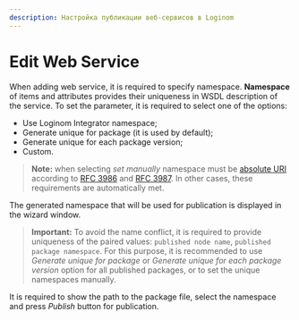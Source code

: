 ```yaml
---
description: Настройка публикации веб-сервисов в Loginom
---
```

# Edit Web Service
When adding web service, it is required to specify namespace.
**Namespace** of items and attributes provides their uniqueness in WSDL description of the service. To set the parameter, it is required to select one of the options:
* Use Loginom Integrator namespace;
* Generate unique for package (it is used by default);
* Generate unique for each package version;
* Custom.
> **Note:** when selecting *set manually* namespace must be [absolute URI](https://ru.wikipedia.org/wiki/URI#%D0%90%D0%B1%D1%81%D0%BE%D0%BB%D1%8E%D1%82%D0%BD%D1%8B%D0%B5_URI) according to [RFC 3986](https://datatracker.ietf.org/doc/html/rfc3986) and [RFC 3987](https://datatracker.ietf.org/doc/html/rfc3987). In other cases, these requirements are automatically met.

The generated namespace that will be used for publication is displayed in the wizard window.

> **Important:** To avoid the name conflict, it is required to provide uniqueness of the paired values:  `published node name`, `published package namespace`. For this purpose, it is recommended to use *Generate unique for package* or *Generate unique for each package version* option for all published packages, or to set the unique namespaces manually.

It is required to show the path to the package file, select the namespace and press *Publish* button for publication.